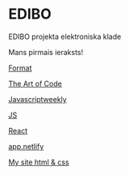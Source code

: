# EDIBO
EDIBO projekta elektroniska klade

Mans pirmais ieraksts!

[Format](https://github.com/adam-p/markdown-here/wiki/Markdown-Cheatsheet)

[The Art of Code](https://www.youtube.com/watch?v=gdSlcxxYAA8)

[Javascriptweekly](https://javascriptweekly.com/)

[JS](https://www.youtube.com/watch?v=xq13wiqvcTc)

[React](https://stackblitz.com/)

[app.netlify](https://app.netlify.com/teams/rodionafanasjevs/sites)

[My site html & css](https://rodionafanasjevs.github.io/Lorem_Ipsum/)
